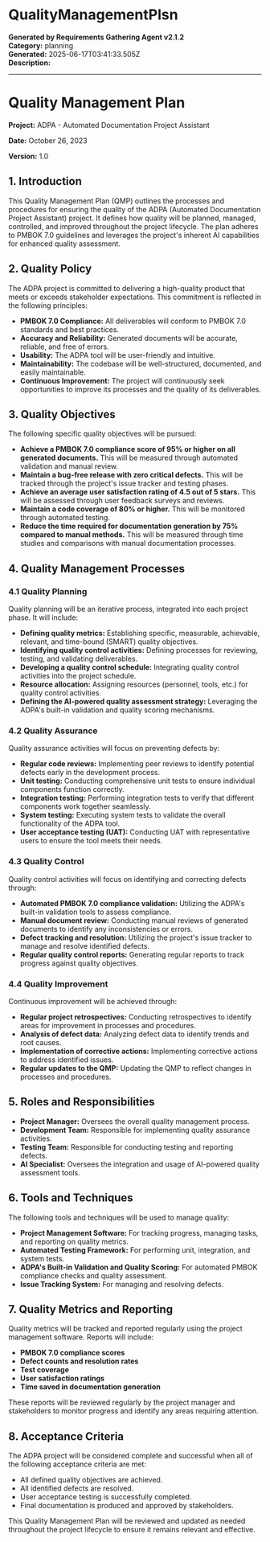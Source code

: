 # QualityManagementPlsn

**Generated by Requirements Gathering Agent v2.1.2**  
**Category:** planning  
**Generated:** 2025-06-17T03:41:33.505Z  
**Description:** 

---

# Quality Management Plan

**Project:** ADPA - Automated Documentation Project Assistant

**Date:** October 26, 2023

**Version:** 1.0


## 1. Introduction

This Quality Management Plan (QMP) outlines the processes and procedures for ensuring the quality of the ADPA (Automated Documentation Project Assistant) project.  It defines how quality will be planned, managed, controlled, and improved throughout the project lifecycle.  The plan adheres to PMBOK 7.0 guidelines and leverages the project's inherent AI capabilities for enhanced quality assessment.


## 2. Quality Policy

The ADPA project is committed to delivering a high-quality product that meets or exceeds stakeholder expectations.  This commitment is reflected in the following principles:

* **PMBOK 7.0 Compliance:** All deliverables will conform to PMBOK 7.0 standards and best practices.
* **Accuracy and Reliability:** Generated documents will be accurate, reliable, and free of errors.
* **Usability:** The ADPA tool will be user-friendly and intuitive.
* **Maintainability:** The codebase will be well-structured, documented, and easily maintainable.
* **Continuous Improvement:**  The project will continuously seek opportunities to improve its processes and the quality of its deliverables.


## 3. Quality Objectives

The following specific quality objectives will be pursued:

* **Achieve a PMBOK 7.0 compliance score of 95% or higher on all generated documents.** This will be measured through automated validation and manual review.
* **Maintain a bug-free release with zero critical defects.** This will be tracked through the project's issue tracker and testing phases.
* **Achieve an average user satisfaction rating of 4.5 out of 5 stars.** This will be assessed through user feedback surveys and reviews.
* **Maintain a code coverage of 80% or higher.** This will be monitored through automated testing.
* **Reduce the time required for documentation generation by 75% compared to manual methods.** This will be measured through time studies and comparisons with manual documentation processes.


## 4. Quality Management Processes

### 4.1 Quality Planning

Quality planning will be an iterative process, integrated into each project phase.  It will include:

* **Defining quality metrics:** Establishing specific, measurable, achievable, relevant, and time-bound (SMART) quality objectives.
* **Identifying quality control activities:** Defining processes for reviewing, testing, and validating deliverables.
* **Developing a quality control schedule:** Integrating quality control activities into the project schedule.
* **Resource allocation:** Assigning resources (personnel, tools, etc.) for quality control activities.
* **Defining the AI-powered quality assessment strategy:**  Leveraging the ADPA's built-in validation and quality scoring mechanisms.

### 4.2 Quality Assurance

Quality assurance activities will focus on preventing defects by:

* **Regular code reviews:** Implementing peer reviews to identify potential defects early in the development process.
* **Unit testing:** Conducting comprehensive unit tests to ensure individual components function correctly.
* **Integration testing:** Performing integration tests to verify that different components work together seamlessly.
* **System testing:** Executing system tests to validate the overall functionality of the ADPA tool.
* **User acceptance testing (UAT):** Conducting UAT with representative users to ensure the tool meets their needs.

### 4.3 Quality Control

Quality control activities will focus on identifying and correcting defects through:

* **Automated PMBOK 7.0 compliance validation:** Utilizing the ADPA's built-in validation tools to assess compliance.
* **Manual document review:** Conducting manual reviews of generated documents to identify any inconsistencies or errors.
* **Defect tracking and resolution:** Utilizing the project's issue tracker to manage and resolve identified defects.
* **Regular quality control reports:** Generating regular reports to track progress against quality objectives.

### 4.4 Quality Improvement

Continuous improvement will be achieved through:

* **Regular project retrospectives:** Conducting retrospectives to identify areas for improvement in processes and procedures.
* **Analysis of defect data:** Analyzing defect data to identify trends and root causes.
* **Implementation of corrective actions:** Implementing corrective actions to address identified issues.
* **Regular updates to the QMP:** Updating the QMP to reflect changes in processes and procedures.


## 5. Roles and Responsibilities

* **Project Manager:** Oversees the overall quality management process.
* **Development Team:** Responsible for implementing quality assurance activities.
* **Testing Team:** Responsible for conducting testing and reporting defects.
* **AI Specialist:** Oversees the integration and usage of AI-powered quality assessment tools.


## 6. Tools and Techniques

The following tools and techniques will be used to manage quality:

* **Project Management Software:** For tracking progress, managing tasks, and reporting on quality metrics.
* **Automated Testing Framework:** For performing unit, integration, and system tests.
* **ADPA's Built-in Validation and Quality Scoring:** For automated PMBOK compliance checks and quality assessment.
* **Issue Tracking System:** For managing and resolving defects.


## 7.  Quality Metrics and Reporting

Quality metrics will be tracked and reported regularly using the project management software.  Reports will include:

* **PMBOK 7.0 compliance scores**
* **Defect counts and resolution rates**
* **Test coverage**
* **User satisfaction ratings**
* **Time saved in documentation generation**

These reports will be reviewed regularly by the project manager and stakeholders to monitor progress and identify any areas requiring attention.


## 8.  Acceptance Criteria

The ADPA project will be considered complete and successful when all of the following acceptance criteria are met:

* All defined quality objectives are achieved.
* All identified defects are resolved.
* User acceptance testing is successfully completed.
* Final documentation is produced and approved by stakeholders.


This Quality Management Plan will be reviewed and updated as needed throughout the project lifecycle to ensure it remains relevant and effective.
